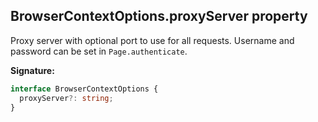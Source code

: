 ## BrowserContextOptions.proxyServer property

Proxy server with optional port to use for all requests. Username and password can be set in `Page.authenticate`.

**Signature:**

```typescript
interface BrowserContextOptions {
  proxyServer?: string;
}
```
